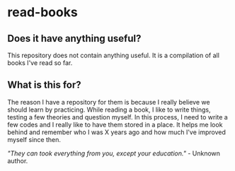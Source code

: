 # read-books

## Does it have anything useful?
This repository does not contain anything useful. It is a compilation of all books I've read so far.

## What is this for?
The reason I have a repository for them is because I really believe we should learn by practicing. While reading a book, I like to write things, testing a few theories and question myself. In this process, I need to write a few codes and I really like to have them stored in a place. It helps me look behind and remember who I was X years ago and how much I've improved myself since then.

_"They can took everything from you, except your education."_  - Unknown author.
